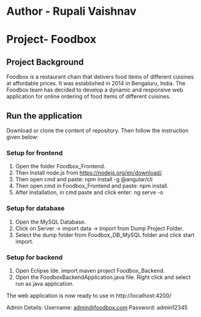 # Author - Rupali Vaishnav
# Project- Foodbox
## Project Background
Foodbox is a restaurant chain that delivers food items of different cuisines at affordable prices. It was established in 2014 in Bengaluru, India. The Foodbox team has decided to develop a dynamic and responsive web application for online ordering of food items of different cuisines.

## Run the application
Download or clone the content of repository. Then follow the instruction given below:

### Setup for frontend
1. Open the folder Foodbox_Frontend.
2. Then Install node.js from https://nodejs.org/en/download/.
3. Then open cmd and paste: npm install -g @angular/cli
4. Then open cmd in Foodbox_Frontend and paste: npm install. 
5. After installation, in cmd paste and click enter: ng serve -o

### Setup for database
1. Open the MySQL Database.
2. Click on Server -> import data -> Import from Dump Project Folder.
3. Select the dump folder from Foodbox_DB_MySQL folder and click start import.

### Setup for backend
1. Open Eclipse Ide. import maven project Foodbox_Backend.
2. Open the FoodboxBackendApplication.java file. Right click and select run as java application.

The web application is now ready to use in http://localhost:4200/

Admin Details:
Username: admin@foodbox.com
Password: admin12345
